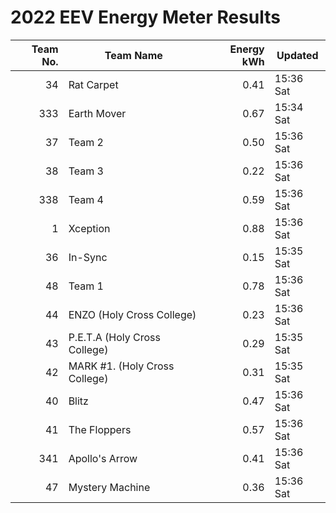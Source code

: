 # 2022 EEV Energy Meter Results
|Team No.|Team Name|Energy kWh|Updated|
|---:|---|---:|---|
|34|Rat Carpet|0.41|15:36 Sat|
|333|Earth Mover|0.67|15:34 Sat|
|37|Team 2|0.50|15:36 Sat|
|38|Team 3|0.22|15:36 Sat|
|338|Team 4|0.59|15:36 Sat|
|1|Xception|0.88|15:36 Sat|
|36|In-Sync|0.15|15:35 Sat|
|48|Team 1|0.78|15:36 Sat|
|44|ENZO (Holy Cross College)|0.23|15:36 Sat|
|43|P.E.T.A (Holy Cross College)|0.29|15:35 Sat|
|42|MARK #1. (Holy Cross College)|0.31|15:35 Sat|
|40|Blitz|0.47|15:36 Sat|
|41|The Floppers|0.57|15:36 Sat|
|341|Apollo's Arrow|0.41|15:36 Sat|
|47|Mystery Machine|0.36|15:36 Sat|
